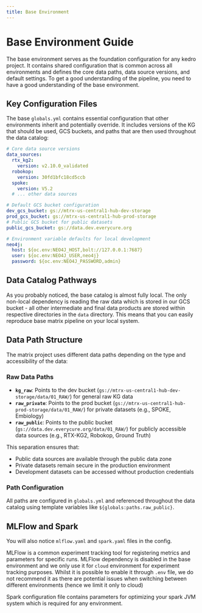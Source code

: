 ```yaml
---
title: Base Environment
--- 
```


# Base Environment Guide

The base environment serves as the foundation configuration for any kedro project. It contains shared configuration that is common across all environments and defines the core data paths, data source versions, and default settings. To get a good understanding of the pipeline, you need to have a good understanding of the base environment.

## Key Configuration Files

The base `globals.yml` contains essential configuration that other environments inherit and potentially override. It includes versions of the KG that should be used, GCS buckets, and paths that are then used throughout the data catalog:

```yaml
# Core data source versions
data_sources:
  rtx_kg2:
    version: v2.10.0_validated
  robokop:
    version: 30fd1bfc18cd5ccb
  spoke:
    version: V5.2
  # ... other data sources

# Default GCS bucket configuration
dev_gcs_bucket: gs://mtrx-us-central1-hub-dev-storage
prod_gcs_bucket: gs://mtrx-us-central1-hub-prod-storage
# Public GCS bucket for public datasets
public_gcs_bucket: gs://data.dev.everycure.org

# Environment variable defaults for local development
neo4j:
  host: ${oc.env:NEO4J_HOST,bolt://127.0.0.1:7687}
  user: ${oc.env:NEO4J_USER,neo4j}
  password: ${oc.env:NEO4J_PASSWORD,admin}
```

## Data Catalog Pathways

As you probably noticed, the base catalog is almost fully local. The only non-local dependency is reading the raw data which is stored in our GCS bucket - all other intermediate and final data products are stored within respective directories in the `data` directory. This means that you can easily reproduce base matrix pipeline on your local system.

## Data Path Structure

The matrix project uses different data paths depending on the type and accessibility of the data:

### Raw Data Paths

- **`kg_raw`**: Points to the dev bucket (`gs://mtrx-us-central1-hub-dev-storage/data/01_RAW/`) for general raw KG data
- **`raw_private`**: Points to the prod bucket (`gs://mtrx-us-central1-hub-prod-storage/data/01_RAW/`) for private datasets (e.g., SPOKE, Embiology)
- **`raw_public`**: Points to the public bucket (`gs://data.dev.everycure.org/data/01_RAW/`) for publicly accessible data sources (e.g., RTX-KG2, Robokop, Ground Truth)

This separation ensures that:
- Public data sources are available through the public data zone
- Private datasets remain secure in the production environment
- Development datasets can be accessed without production credentials

### Path Configuration

All paths are configured in `globals.yml` and referenced throughout the data catalog using template variables like `${globals:paths.raw_public}`.

## MLFlow and Spark

You will also notice `mlflow.yaml` and `spark.yaml` files in the config. 

MLFlow is a common experiment tracking tool for registering metrics and parameters for specific runs. MLFlow dependency is disabled in the base environment and we only use it for `cloud` environment for experiment tracking purposes. Whilst it is possible to enable it through `.env` file, we do not recommend it as there are potential issues when switching between different environments (hence we limit it only to cloud)

Spark configuration file contains parameters for optimizing your spark JVM system which is required for any environment.